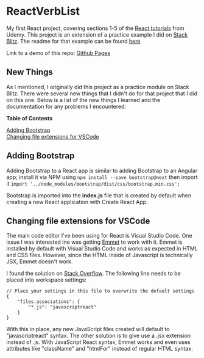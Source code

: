 # ReactVerbList

My first React project, covering sections 1-5 of the [React tutorials](https://www.udemy.com/react-the-complete-guide-incl-redux/) from Udemy.  This project is an extension of 
a practice example I did on [Stack Blitz](https://stackblitz.com/edit/section-four-practice).  The readme for that example can
be found [here](https://github.com/xmtrinidad/UdemyReact/blob/master/Section%20Four%20-%20Working%20with%20Lists%20and%20Conditionals/VerbList.md)

Link to a demo of this repo: [Github Pages](https://xmtrinidad.github.io/ReactVerbList/)

## New Things

As I mentioned, I originally did this project as a practice module on Stack Blitz.  There were several new things that I didn't do
for that project that I did on this one.  Below is a list of the new things I learned and the documentation for any problems I encountered:

**Table of Contents**   

[Adding Bootstrap](#adding-bootstrap)    
[Changing file extensions for VSCode](#changing-file-extensions-for-vscode)   

## Adding Bootstrap

Adding Bootstrap to a React app is similar to adding Bootstrap to an Angular app; install it via NPM using ```npm install --save bootstrap@next``` then import it ```import '../node_modules/bootstrap/dist/css/bootstrap.min.css';```

Bootstrap is imported into the **index.js** file that is created by default when creating a new React application with Create React App.

## Changing file extensions for VSCode

The main code editor I've been using for React is Visual Studio Code.  One issue I was interested ine was getting [Emmet](https://emmet.io/) to work with it.  Emmet is installed by default with Visual Studio Code and works as expected in HTML and CSS files.  However, since the HTML inside of Javascript is technically JSX, Emmet doesn't work.

I found the solution on [Stack Overflow](https://stackoverflow.com/questions/32832264/change-language-to-jsx-in-visual-studio-code).  The following line needs to be placed into workspace settings:
```
// Place your settings in this file to overwrite the default settings
{
    "files.associations": {
        "*.js": "javascriptreact"
    }
}
```

With this in place, any new JavaScript files created will default to "javascriptreact" syntax.  The other solution is to give use a .jsx extension instead of .js.  With JavaScript React syntax, Emmet works and even uses attributes like "className" and "htmlFor" instead of regular HTML syntax.
